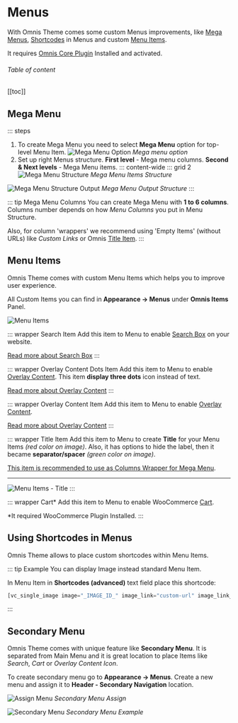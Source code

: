 # Menus

With Omnis Theme comes some custom Menus improvements, like [Mega Menus](#mega-menu), [Shortcodes](#using-shortcodes-in-menus) in Menus and custom [Menu Items](#menu-items).

It requires [Omnis Core Plugin](/docs/plugins.html#required) Installed and activated.

###### Table of content
[[toc]]

## Mega Menu

::: steps

1. To create Mega Menu you need to select **Mega Menu** option for top-level Menu Item.
![Mega Menu Option](/omnis-docs/images/menus/mega_menu_option.jpg)
*Mega menu option*
2. Set up right Menus structure. **First level** - Mega menu columns. **Second & Next levels** - Mega Menu items.
::: content-wide
::: grid 2
![Mega Menu Structure](/omnis-docs/images/menus/mega-menu_structure.jpg)
*Mega Menu Items Structure*

![Mega Menu Structure Output](/omnis-docs/images/menus/mega-menu_structure-2.jpg)
*Mega Menu Output Structure*
:::

::: tip Mega Menu Columns
You can create Mega Menu with **1 to 6 columns**. Columns number depends on how *Menu Columns* you put in Menu Structure.

Also, for column 'wrappers' we recommend using 'Empty Items' (without URLs) like *Custom Links* or Omnis [Title Item](#menu-items).
:::

## Menu Items

Omnis Theme comes with custom Menu Items which helps you to improve user experience.  

All Custom Items you can find in **Appearance → Menus** under **Omnis Items** Panel.

![Menu Items](/omnis-docs/images/menus/menu-items.jpg)

::: wrapper Search Item
Add this item to Menu to enable [Search Box](/docs/search/) on your website.

[Read more about Search Box](/docs/search/)
:::

::: wrapper Overlay Content Dots Item
Add this item to Menu to enable [Overlay Content](/docs/overlay-content/). This item **display three dots** icon instead of text.

[Read more about Overlay Content](/docs/overlay-content/)
:::

::: wrapper Overlay Content Item
Add this item to Menu to enable [Overlay Content](/docs/overlay-content/).

[Read more about Overlay Content](/docs/overlay-content/)
:::

::: wrapper Title Item
Add this item to Menu to create **Title** for your Menu Items *(red color on image)*. Also, it has options to hide the label, then it became **separator/spacer** *(green color on image)*.  

[This item is recommended to use as Columns Wrapper for Mega Menu](#mega-menu).

---
![Menu Items - Title](/omnis-docs/images/menus/menu-items_title.jpg)
:::

::: wrapper Cart*
Add this item to Menu to enable WooCommerce [Cart](/docs/woocommerce/).

*It required WooCommerce Plugin Installed.
:::

## Using Shortcodes in Menus

Omnis Theme allows to place custom shortcodes within Menu Items. 

::: tip Example
You can display Image instead standard Menu Item.

In Menu Item in **Shortcodes (advanced)** text field place this shortcode:

``` php
[vc_single_image image="_IMAGE_ID_" image_link="custom-url" image_link_hover="" image_link_url="url:_URL_|||"]
```

:::

## Secondary Menu

Omnis Theme comes with unique feature like **Secondary Menu**. It is separated from Main Menu and it is great location to place Items like *Search*, *Cart* or *Overlay Content Icon*.

To create secondary menu go to **Appearance → Menus**. Create a new menu and assign it to **Header - Secondary Navigation** location.

![Assign Menu](/omnis-docs/images/menus/secondary-menu_assign.jpg)
*Secondary Menu Assign*

![Secondary Menu](/omnis-docs/images/menus/secondary-menu.jpg)
*Secondary Menu Example*